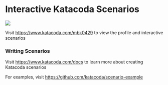 # Interactive Katacoda Scenarios

[![](http://shields.katacoda.com/katacoda/mbk0429/count.svg)](https://www.katacoda.com/mbk0429 "Get your profile on Katacoda.com")

Visit https://www.katacoda.com/mbk0429 to view the profile and interactive scenarios

### Writing Scenarios
Visit https://www.katacoda.com/docs to learn more about creating Katacoda scenarios

For examples, visit https://github.com/katacoda/scenario-example
